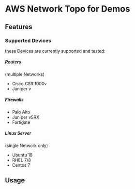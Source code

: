 # **AWS Network Topo for Demos**

## **Features**

### **Supported Devices**
these Devices are currently supported and tested: 

##### **Routers**
(multiple Networks)
* Cisco CSR 1000v
* Juniper v
##### **Firewalls**
* Palo Alto 
* Juniper vSRX
* Fortigate 
##### **Linux Server**
(single Network only)
* Ubuntu 18
* RHEL 7/8
* Centos 7


## **Usage**





